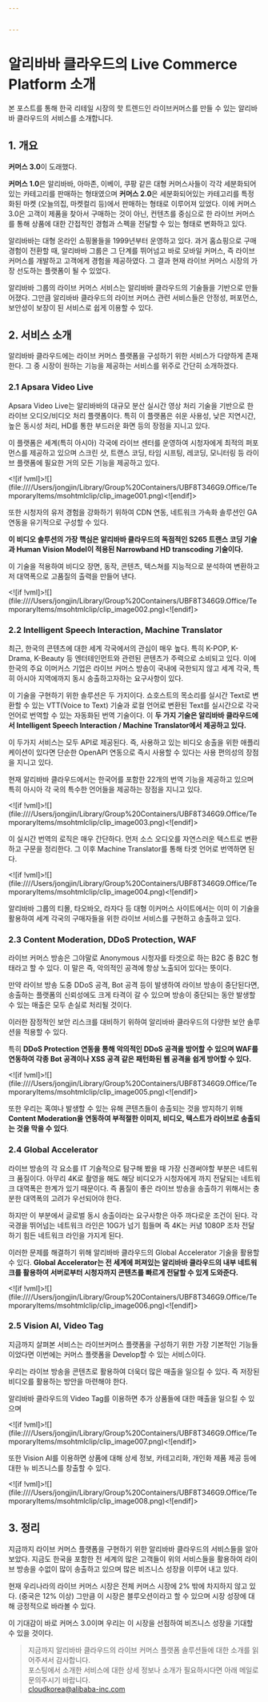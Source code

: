 ```yaml
---


---
```


<h1 id="알리바바-클라우드의-live-commerce-platform-소개">알리바바 클라우드의 Live Commerce Platform 소개</h1>
<p>본 포스트를 통해 한국 리테일 시장의 핫 트렌드인 라이브커머스를 만들 수 있는 알리바바 클라우드의 서비스를 소개합니다.</p>
<h2 id="개요">1. 개요</h2>
<p><strong>커머스  3.0</strong>이  도래했다.</p>
<p><strong>커머스  1.0</strong>은  알리바바, 아마존, 이베이, 쿠팡  같은  대형  커머스사들이  각각  세분화되어있는  카테고리를  판매하는  형태였으며  <strong>커머스  2.0</strong>은  세분화되어있는  카테고리를  특정화된  마켓 (오늘의집, 마켓컬리  등)에서  판매하는  형태로  이루어져  있었다. 이에  커머스  3.0은  고객이  제품을  찾아서  구매하는  것이  아닌, 컨텐츠를  중심으로  한  라이브  커머스를  통해  상품에  대한  간접적인  경험과  스펙을  전달할  수  있는  형태로  변화하고  있다.</p>
<p>알리바바는  대형  온라인  쇼핑몰들을  1999년부터  운영하고  있다. 과거  홈쇼핑으로  구매  경험이  전환할  때, 알리바바  그룹은  그  단계를  뛰어넘고  바로  모바일  커머스, 즉  라이브  커머스를  개발하고  고객에게  경험을  제공하였다. 그  결과  현재  라이브  커머스  시장의  가장  선도하는  플랫폼이  될  수  있었다.</p>
<p>알리바바  그룹의  라이브  커머스  서비스는  알리바바  클라우드의  기술들을  기반으로  만들어졌다. 그만큼  알리바바  클라우드의  라이브  커머스  관련  서비스들은  안정성, 퍼포먼스, 보안성이  보장이  된  서비스로  쉽게  이용할  수  있다.</p>
<h2 id="서비스--소개">2. 서비스  소개</h2>
<p>알리바바  클라우드에는  라이브  커머스  플랫폼을  구성하기  위한  서비스가  다양하게  존재한다. 그  중  시장이  원하는  기능을  제공하는  서비스를  위주로  간단히  소개하겠다.</p>
<h3 id="apsara-video-live">2.1 Apsara Video Live</h3>
<p>Apsara Video Live는  알리바바의  대규모  분산  실시간  영상  처리  기술을  기반으로  한  라이브  오디오/비디오  처리  플랫폼이다.  특히  이  플랫폼은  쉬운  사용성, 낮은  지연시간, 높은  동시성  처리, HD를  통한  부드러운  화면  등의  장점을  지니고  있다.</p>
<p>이  플랫폼은  세계(특히  아시아) 각국에  라이브  센터를  운영하여  시청자에게  최적의  퍼포먼스를  제공하고  있으며  스크린  샷, 트랜스  코딩, 타임  시프팅, 레코딩, 모니터링  등  라이브  플랫폼에  필요한  거의  모든  기능을  제공하고  있다.</p>
<p>&lt;![if !vml]&gt;![](file:////Users/jongjin/Library/Group%20Containers/UBF8T346G9.Office/TemporaryItems/msohtmlclip/clip_image001.png)&lt;![endif]&gt;</p>
<p>또한  시청자의  유저  경험을  강화하기  위하여  CDN 연동, 네트워크  가속화  솔루션인  GA 연동을  유기적으로  구성할  수  있다.</p>
<p><strong>이  비디오  솔루션의  가장  핵심은  알리바바  클라우드의  독점적인  S265 트랜스  코딩  기술과  Human Vision Model이  적용된  Narrowband HD transcoding 기술이다.</strong></p>
<p>이  기술을  적용하여  비디오  장면, 동작, 콘텐츠, 텍스쳐를  지능적으로  분석하여  변환하고  저  대역폭으로  고품질의  출력을  만들어  낸다.</p>
<p>&lt;![if !vml]&gt;![](file:////Users/jongjin/Library/Group%20Containers/UBF8T346G9.Office/TemporaryItems/msohtmlclip/clip_image002.png)&lt;![endif]&gt;</p>
<h3 id="intelligent-speech-interaction-machine-translator">2.2 Intelligent Speech Interaction, Machine Translator</h3>
<p>최근, 한국의  콘텐츠에  대한  세계  각국에서의  관심이  매우  높다. 특히  K-POP, K-Drama, K-Beauty 등  엔터테인먼트와  관련된  콘텐츠가  주력으로  소비되고  있다. 이에  한국의  주요  이머커스  기업은  라이브  커머스  방송이  국내에  국한되지  않고  세계  각국, 특히  아시아  지역에까지  동시  송출하고자하는  요구사항이  있다.</p>
<p>이  기술을  구현하기  위한  솔루션은  두  가지이다. 쇼호스트의  목소리를  실시간  Text로  변환할  수  있는  VTT(Voice to Text) 기술과  로컬  언어로  변환된  Text를  실시간으로  각국  언어로  번역할  수  있는  자동화된  번역  기술이다. 이  <strong>두  가지  기술은  알리바바  클라우드에서  Intelligent Speech Interaction / Machine Translator에서  제공하고  있다.</strong></p>
<p>이  두가지  서비스는  모두  API로  제공된다. 즉, 사용하고  있는  비디오  송출을  위한  애플리케이션이  있다면  단순한  OpenAPI 연동으로  즉시  사용할  수  있다는  사용  편의성의  장점을  지니고  있다.</p>
<p>현재  알리바바  클라우드에서는  한국어를  포함한  22개의  번역  기능을  제공하고  있으며  특히  아시아  각  국의  특수한  언어들을  제공하는  장점을  지니고  있다.</p>
<p>&lt;![if !vml]&gt;![](file:////Users/jongjin/Library/Group%20Containers/UBF8T346G9.Office/TemporaryItems/msohtmlclip/clip_image003.png)&lt;![endif]&gt;</p>
<p>이  실시간  번역의  로직은  매우  간단하다. 먼저  소스  오디오를  자연스러운  텍스트로  변환하고  구문을  정리한다. 그  이후  Machine Translator를  통해  타겟  언어로  번역하면  된다.</p>
<p>&lt;![if !vml]&gt;![](file:////Users/jongjin/Library/Group%20Containers/UBF8T346G9.Office/TemporaryItems/msohtmlclip/clip_image004.png)&lt;![endif]&gt;</p>
<p>알리바바  그룹의  티몰, 타오바오, 라자다  등  대형  이커머스  사이트에서는  이미  이  기술을  활용하여  세계  각국의  구매자들을  위한  라이브  서비스를  구현하고  송출하고  있다.</p>
<h3 id="content-moderation-ddos-protection-waf">2.3 Content Moderation, DDoS Protection, WAF</h3>
<p>라이브  커머스  방송은  그야말로  Anonymous 시청자를  타겟으로  하는  B2C 중  B2C 형태라고  할  수  있다. 이  말은  즉, 악의적인  공격에  항상  노출되어  있다는  뜻이다.</p>
<p>만약  라이브  방송  도중  DDoS 공격, Bot 공격  등이  발생하여  라이브  방송이  중단된다면, 송출하는  플랫폼의  신뢰성에도  크게  타격이  갈  수  있으며  방송이  중단되는  동안  발생할  수  있는  매출은  모두  손실로  처리될  것이다.</p>
<p>이러한  잠정적인  보안  리스크를  대비하기  위하여  알리바바  클라우드의  다양한  보안  솔루션을  적용할  수  있다.</p>
<p>특히  <strong>DDoS Protection 연동을  통해  악의적인  DDoS 공격을  방어할  수  있으며  WAF를  연동하여  각종  Bot 공격이나  XSS 공격  같은  패턴화된  웹  공격을  쉽게  방어할  수  있다.</strong></p>
<p>&lt;![if !vml]&gt;![](file:////Users/jongjin/Library/Group%20Containers/UBF8T346G9.Office/TemporaryItems/msohtmlclip/clip_image005.png)&lt;![endif]&gt;</p>
<p>또한  우리는  혹여나  발생할  수  있는  유해  콘텐츠들이  송출되는  것을  방지하기  위해  <strong>Content Moderation을  연동하여  부적절한  이미지, 비디오, 텍스트가  라이브로  송출되는  것을  막을  수  있다</strong>.</p>
<h3 id="global-accelerator">2.4 Global Accelerator</h3>
<p>라이브  방송의  각  요소를  IT 기술적으로  탐구해  봤을  때  가장  신경써야할  부분은  네트워크  품질이다. 아무리  4K로  촬영을  해도  해당  비디오가  시청자에게  까지  전달되는  네트워크  대역폭은  한계가  있기  때문이다. 즉  품질이  좋은  라이브  방송을  송출하기  위해서는  충분한  대역폭의  고려가  우선되어야  한다.</p>
<p>하지만  이  부분에서  글로벌  동시  송출이라는  요구사항은  아주  까다로운  조건이  된다. 각  국경을  뛰어넘는  네트워크  라인은  10G가  넘기  힘들며  즉  4K는  커녕  1080P 조차  전달하기  힘든  네트워크  라인을  가지게  된다.</p>
<p>이러한  문제를  해결하기  위해  알리바바  클라우드의  Global Accelerator 기술을  활용할  수  있다. <strong>Global Accelerator는  전  세계에  퍼져있는  알리바바  클라우드의  내부  네트워크를  활용하여  서버로부터  시청자까지  콘텐츠를  빠르게  전달할  수  있게 도와준다.</strong></p>
<p>&lt;![if !vml]&gt;![](file:////Users/jongjin/Library/Group%20Containers/UBF8T346G9.Office/TemporaryItems/msohtmlclip/clip_image006.png)&lt;![endif]&gt;</p>
<h3 id="vision-ai-video-tag">2.5 Vision AI, Video Tag</h3>
<p>지금까지  살펴본  서비스는  라이브커머스  플랫폼을  구성하기  위한  가장  기본적인  기능들이었다면  이번에는  커머스  플랫폼을  Develop할  수  있는  서비스이다.</p>
<p>우리는  라이브  방송을  콘텐츠로  활용하여  더욱더  많은  매출을  일으킬  수  있다. 즉  저장된  비디오를  활용하는  방안을  마련해야  한다.</p>
<p>알리바바  클라우드의  Video Tag를  이용하면  추가  상품들에  대한  매출을  일으킬  수  있으며</p>
<p>&lt;![if !vml]&gt;![](file:////Users/jongjin/Library/Group%20Containers/UBF8T346G9.Office/TemporaryItems/msohtmlclip/clip_image007.png)&lt;![endif]&gt;</p>
<p>또한  Vision AI를  이용하면  상품에  대해  상세  정보, 카테고리화, 개인화  제품  제공  등에  대한  뉴  비즈니스를  창출할  수  있다.</p>
<p>&lt;![if !vml]&gt;![](file:////Users/jongjin/Library/Group%20Containers/UBF8T346G9.Office/TemporaryItems/msohtmlclip/clip_image008.png)&lt;![endif]&gt;</p>
<h2 id="정리">3. 정리</h2>
<p>지금까지  라이브  커머스  플랫폼을  구현하기  위한  알리바바  클라우드의  서비스들을  알아보았다. 지금도  한국을  포함한  전  세계의  많은  고객들이  위의  서비스들을  활용하여  라이브  방송을  수없이  많이  송출하고  있으며  많은  비즈니스  성장을  이루어  내고  있다.</p>
<p>현재  우리나라의  라이브  커머스  시장은  전체  커머스  시장에  2% 밖에  차지하지  않고  있다. (중국은  12% 이상) 그만큼  이  시장은  블루오션이라고  할  수  있으며  시장  성장에  대해  긍정적으로  바라볼  수  있다.</p>
<p>이  기대감이  바로  커머스  3.0이며  우리는  이  시장을  선점하여  비즈니스  성장을  기대할  수  있을  것이다.</p>
<blockquote>
<p>지금까지  알리바바  클라우드의  라이브  커머스  플랫폼  솔루션들에  대한  소개를  읽어주셔서  감사합니다.<br>
포스팅에서  소개한  서비스에  대한  상세  정보나  소개가  필요하시다면  아래  메일로  문의주시기  바랍니다.<br>
<a href="mailto:cloudkorea@alibaba-inc.com">cloudkorea@alibaba-inc.com</a></p>
</blockquote>

